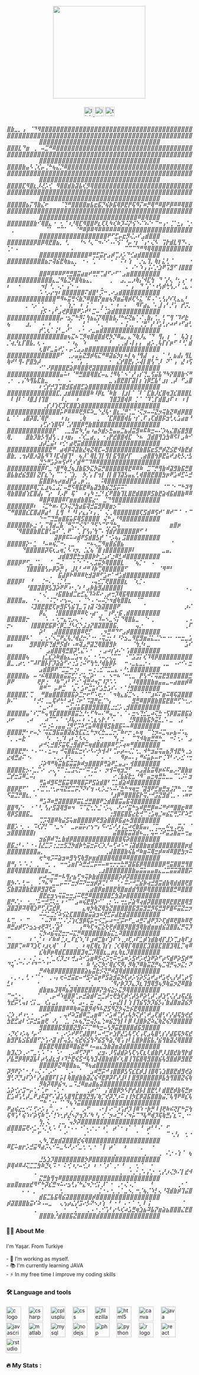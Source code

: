 <div align="center">
  <img height="250" src="https://giffiles.alphacoders.com/360/36013.gif"  />
</div>

###

<div align="center">
  <a href="https://www.linkedin.com/in/yasarerenn" target="_blank">
    <img src="https://img.shields.io/static/v1?message=LinkedIn&logo=linkedin&label=&color=0077B5&logoColor=white&labelColor=&style=for-the-badge" height="25" alt="linkedin logo"  />
  </a>
  <img src="https://img.shields.io/static/v1?message=Instagram&logo=instagram&label=&color=E4405F&logoColor=white&labelColor=&style=for-the-badge" height="25" alt="instagram logo"  />
  <a href="https://x.com/yasarerenn" target="_blank">
    <img src="https://img.shields.io/static/v1?message=Twitter&logo=twitter&label=&color=1DA1F2&logoColor=white&labelColor=&style=for-the-badge" height="25" alt="twitter logo"  />
  </a>
</div>

###

<h5 align="center">⣿⣷⣀⡀⢠⠀⠈⠙⠻⣿⣿⣿⣿⣿⣿⣿⣿⣿⣿⣿⣿⣿⣿⣿⣿⣿⣿⣿⣿⣿⣿⣿⣿⣿⣿⣿⣿⣿⣿⣿⣿⣿⣿⣿⣿⣿⣿⣿⣿⣿⣿⣿⣿⣿⣿⣿⣿⣿⣿⣿⣿⣿⣿⣿⣿⣿⣿⣿⣿⣿⣿⣿⣿⣿⣿⣿⣿⣿⣿⣿⣿⣿⣿⣿⣿⣿⣿⣿⣿⣿⣿⣿⣿⣿⣿⣿⣿⣿⣿⣿⣿⣿⣿⣿⣿⣿⣿⣿⣿⣿⣿⣿⣿⣿⣿⣿⣿⣿⣿⣿⣿⣿⣿⣿⣿⣿⣿⣿⣿⣿<br>⣿⣿⣿⣇⠙⣶⠀⢀⠀⠤⣉⠛⠿⣿⣿⣿⣿⣿⣿⣿⣿⣿⣿⣿⣿⣿⣿⣿⣿⣿⣿⣿⣿⣿⣿⣿⣿⣿⣿⣿⣿⣿⣿⣿⣿⣿⣿⣿⣿⣿⣿⣿⣿⣿⣿⣿⣿⣿⣿⣿⣿⣿⣿⣿⣿⣿⣿⣿⣿⣿⣿⣿⣿⣿⣿⣿⣿⣿⣿⣿⣿⣿⣿⣿⣿⣿⣿⣿⣿⣿⣿⣿⣿⣿⣿⣿⣿⣿⣿⣿⣿⣿⣿⣿⣿⣿⣿⣿⣿⣿⣿⣿⣿⣿⣿⣿⣿⣿⣿⣿⣿⣿⣿⣿⣿⣿⣿⣿⣿⣿<br>⣿⣿⣿⣿⣷⣤⠣⢈⢎⡤⢈⠓⢦⣌⡙⠿⣿⣿⣿⣿⣿⣿⣿⣿⣿⣿⣿⣿⣿⣿⣿⣿⣿⣿⣿⣿⣿⣿⣿⣿⣿⣿⣿⣿⣿⣿⣿⣿⣿⣿⣿⣿⣿⣿⣿⣿⣿⣿⣿⣿⣿⣿⣿⣿⣿⣿⣿⣿⣿⣿⣿⣿⣿⣿⣿⣿⣿⣿⣿⣿⣿⣿⣿⣿⣿⣿⣿⣿⣿⣿⣿⣿⣿⣿⣿⣿⣿⣿⣿⣿⣿⣿⣿⣿⣿⣿⣿⣿⣿⣿⣿⣿⣿⣿⣿⣿⣿⣿⣿⣿⣿⣿⣿⣿⣿⣿⣿⣿⣿⣿<br>⣿⣿⣿⣿⣏⠻⣿⣆⡸⢜⡡⢊⠀⠻⣿⣿⣾⣷⣽⣧⢎⡻⢿⣿⣿⣿⣿⣿⣿⣿⣿⣿⣿⣿⣿⣿⣿⣿⣿⣿⣿⣿⣿⣿⣿⣿⣿⣿⣿⣿⣿⣿⣿⣿⣿⣿⣿⣿⣿⣿⣿⣿⣿⣿⣿⣿⣿⣿⣿⣿⣿⣿⣿⣿⣿⣿⣿⣿⣿⣿⣿⣿⣿⣿⣿⣿⣿⣿⣿⣿⣿⣿⣿⣿⣿⣿⣿⣿⣿⣿⣿⣿⣿⣿⣿⣿⣿⣿⣿⣿⣿⣿⣿⣿⣿⣿⣿⣿⣿⣿⣿⣿⣿⣿⣿⣿⣿⣿⣿⣿<br>⣿⣿⣿⣿⣿⣦⡍⢻⣷⣌⠖⠀⠀⠀⠈⢙⠛⣿⣿⣿⣿⣶⣧⣖⣯⡙⢮⡷⣯⢿⡿⣟⡟⢯⠻⡍⠶⡛⢿⠛⠿⣿⠟⡿⠿⠿⢿⣿⣿⣿⣿⣿⣿⣿⣿⣿⣿⣿⣿⣿⣿⣿⣿⣿⣿⣿⣿⣿⣿⣿⣿⣿⣿⣿⣿⣿⣿⣿⣿⣿⣿⣿⣿⣿⣿⣿⣿⣿⣿⣿⣿⣿⣿⣿⣿⣿⣿⣿⣿⣿⣿⣿⣿⣿⣿⣿⣿⣿⣿⣿⣿⣿⣿⣿⣿⣿⣿⣿⣿⣿⣿⣿⣿⣿⠿⣿⢿⣿⣿⣿<br>⣿⣿⣿⣿⣿⣿⣿⣷⠊⢿⣿⣄⠐⠀⢂⠈⠰⡘⢿⣏⠻⣿⣿⠟⣆⢏⢇⠳⢎⠷⡹⠬⡝⢪⠑⠌⠱⠌⠂⠉⠒⢠⠂⢈⠁⣂⡄⠈⡐⠀⢀⠀⠀⠀⠀⠀⠀⠀⠀⠈⠁⠀⠉⠉⠁⠀⠀⠈⠛⠿⡿⠿⠻⠿⠿⠿⠿⠿⠿⣿⣿⣿⣿⣿⣿⣿⣿⣿⣿⣿⣿⣿⣿⣿⣿⣿⣿⣿⣿⣿⣿⣿⣿⣿⣿⣿⣿⣿⣿⣿⣿⣿⣿⣿⣿⣿⠟⠋⣋⡤⣖⡻⢌⡠⠎⣠⣾⣿⣿⣿<br>⣿⣿⣿⣿⣿⣿⣿⡿⣿⡿⢿⣟⣿⣦⡀⠘⡀⠀⠀⠘⠢⠘⢄⠉⠲⠌⠊⠠⠌⢪⠁⠘⡤⠐⡆⠈⢠⠂⢌⠣⠀⢩⡗⣾⣇⢻⠙⠄⡀⢁⠂⠠⠀⠀⠀⠀⠀⠀⠀⠀⠀⠀⠀⠀⠀⠀⠄⠀⠀⠀⠀⠀⠀⠀⠀⠀⠀⠀⠀⠀⠉⠉⠉⠙⠛⠻⢿⢿⣿⣿⣿⣿⣿⣿⣿⣿⣿⣿⣿⣿⣿⣿⣿⣿⣿⣿⣿⣿⣿⣿⣿⠿⢛⣋⣭⡖⣠⡾⢉⡰⡡⠙⢊⣴⣾⣿⣿⣿⣿⣿<br>⣿⣿⣿⣿⣿⣿⣿⣿⣿⣿⣦⡒⢽⣮⣟⢷⣦⣄⡀⠀⠂⠄⠈⡀⠁⠈⠀⠐⠈⠀⠍⠆⢱⠀⠁⡐⣄⢹⡀⢷⡆⣅⢃⠈⠀⠀⠀⠀⠐⠀⠀⠀⠀⠀⠀⠀⠀⠀⠀⠀⠀⠀⠀⠀⠀⠀⠈⠀⠀⠀⠀⠀⠀⠀⠀⠀⠀⠀⠀⠀⠠⠀⠌⠂⠱⢠⢨⠌⡐⣱⠟⢩⣻⠋⢸⣿⣿⣿⣿⣿⠿⡿⠿⠿⠟⢛⣛⣿⣭⣴⣶⠞⢛⡛⢉⣼⠋⠔⠋⠁⣠⣶⣿⣿⣿⣿⣿⣿⣿⣿<br>⣿⣿⣿⣿⣿⣿⣿⣿⣿⣿⣿⣿⣄⣈⠻⣧⣙⠟⣿⢷⣦⣄⡀⠀⠀⠀⠀⢀⠀⠀⣠⡀⣀⡰⢷⡌⠺⣏⢳⠀⠙⠈⡜⢄⠘⢂⢠⠂⠰⠆⠀⠀⠂⠀⠀⠀⠀⠀⠲⡇⠘⡀⠠⡐⠀⡌⠂⠠⠀⠀⠀⠀⠀⠀⡀⠀⠀⠀⠀⠀⠐⠀⡄⠀⠙⠈⡌⠐⠰⢣⡾⢓⢣⡠⠃⢈⣄⠠⠡⠐⡠⡔⢲⠆⣿⣿⣿⣿⣿⣿⠍⣾⣿⠃⡩⠒⢀⠔⣠⣾⣿⣿⣿⣿⣿⣿⣿⣿⣿⣿<br>⣿⣿⣿⣿⣿⣿⣿⣿⣿⣿⣿⣿⣿⠛⠻⠦⣭⢛⠪⣷⡙⠿⣿⣿⡝⣶⣶⢦⡻⣶⣬⢿⡾⢏⠣⣅⠈⠯⠠⠁⢂⢣⡜⠎⢇⣄⣄⠃⠀⠀⠀⠀⠀⠀⡀⠐⡠⠁⢁⠀⠀⠁⡀⠄⠀⢱⡐⠀⠰⠀⡅⠁⠀⠈⡄⡀⠐⠀⠆⠀⠄⠀⠀⠻⠏⣴⣄⠈⠄⣸⢠⠃⡘⢡⠀⡞⡩⡀⢰⡫⠐⢠⠋⣠⢞⡿⣿⣿⠟⡡⠞⠃⣉⠤⠁⢈⣵⣾⣿⣿⣿⣿⣿⣿⣿⣿⣿⣿⣿⣿<br>⣿⣿⣿⣿⣿⣿⣿⣿⣿⣿⣿⣿⣿⣿⡤⠐⣢⡉⠓⡻⠅⢳⣦⣌⡝⢿⣿⣷⣧⡘⠓⠮⢝⣦⠁⠌⢀⣷⡄⢁⡀⢃⠉⢻⠈⠹⠞⣗⠀⢦⠀⠀⠀⠀⣰⡀⠁⠀⠠⠀⠆⠀⠁⠀⠀⡌⠀⠀⠀⡃⠁⠀⠈⠄⡀⠁⠀⠈⠀⠂⢨⢀⡀⠁⢈⢛⠁⡜⠘⣡⢃⡔⠴⠞⠰⠋⣴⢃⡞⢁⢆⠁⢨⠃⣀⠜⠁⠀⠠⠐⠀⠔⣀⣤⣾⣿⣿⣿⣿⣿⣿⣿⣿⣿⣿⣿⣿⣿⣿⣿<br>⣿⣿⣿⣿⣿⣿⣿⣿⣿⣿⣿⣿⣿⣿⣿⣶⢦⣍⠦⢉⡻⢶⣿⣾⣿⣾⢟⡳⡙⠿⣤⡀⣄⠙⢷⡸⣄⠈⠙⠀⢻⡄⢰⠀⠁⠀⢧⣱⢰⡈⢴⡘⣆⡏⣿⣧⡀⢆⠠⠀⠀⠀⠀⠀⠀⠂⠰⣄⠀⠱⠀⠀⠉⠀⠀⠀⠃⠀⢀⢀⣼⠠⡇⡄⡄⠀⣴⡡⢀⢧⡏⡎⡶⠋⠘⠘⡁⣾⢆⣿⠏⣀⣥⠞⡁⠄⡤⢊⣠⣠⣶⣿⣿⣿⣿⣿⣿⣿⣿⣿⣿⣿⣿⣿⣿⣿⣿⣿⣿⣿<br>⣿⣿⣿⣿⣿⣿⣿⣿⣿⣿⣿⣿⣿⡿⠋⠀⢀⡠⣤⣥⣝⣻⡾⢯⣍⠛⠿⣽⣮⡳⡆⠦⡇⢦⠘⢻⣼⠀⢠⢀⠀⠁⠘⡀⣦⣼⡄⢻⣇⢷⠞⠃⢻⠄⡟⣿⣳⡼⠀⠀⠀⠀⠀⠀⠀⠀⠄⠈⢡⠀⡀⠀⠀⠀⠀⠀⠂⠀⣌⡞⣿⣟⡄⡡⢼⡇⣿⢣⠉⡸⠀⠝⠁⢠⠀⣜⠰⢫⠊⠁⠜⡿⣿⣿⣿⣟⣵⡿⢿⣿⣿⢟⣽⣿⣿⣿⣿⣿⣿⣿⣿⣿⣿⣿⣿⣿⣿⣿⣿⣿<br>⣿⣿⣿⣿⣿⣿⣿⣿⣿⣿⣿⣿⣿⣿⣤⠥⠆⠈⠛⣛⣿⣿⢿⣿⣎⠤⣄⢘⠻⢧⠁⠢⠁⡜⢠⡎⢙⣀⢫⣬⣧⠙⠳⡝⣿⣿⣷⠪⠛⢀⠂⠀⡀⡌⠳⢻⣧⣏⣷⣀⠀⠀⠐⠀⠀⠠⠀⠀⠀⠀⠀⠀⠀⠀⠀⠀⣀⢠⣿⣟⣿⡏⣽⡇⡆⢱⡿⣋⣧⠃⣰⡆⢀⡼⠀⠋⣠⣿⠆⢊⡞⡚⣹⢩⣿⣺⣯⣾⣿⣋⣵⣿⣿⣿⣿⣿⣿⣿⣿⣿⣿⣿⣿⣿⣿⣿⣿⣿⣿⣿<br>⣿⣿⣿⣿⣿⣿⣿⣿⣿⣿⣿⣿⣿⣏⡀⣰⣾⣿⣿⣿⣿⣿⠷⠸⡿⣆⠈⠷⣷⠀⢸⣰⡇⠁⠈⠇⠁⣏⣷⡸⣎⣿⢶⣹⣎⣿⣿⣿⣇⠀⠇⢸⠇⠁⠸⣿⣸⢸⢹⣿⠀⠀⠀⠸⢀⠀⠀⠰⠀⠀⠀⠀⠀⠀⠀⠀⢹⣿⣹⣿⢾⡿⠀⡁⠁⠈⠹⢁⡏⣾⣿⣰⠏⠰⠀⠰⢸⠀⠀⢀⡎⡸⢱⢏⣹⢏⣿⣿⣱⣿⣿⣿⣿⣿⣿⣿⣿⣿⣿⣿⣿⣿⣿⣿⣿⣿⣿⣿⣿⣿<br>⣿⣿⣿⣿⣿⣿⣿⣿⣿⣿⣿⣿⣿⣿⡥⠟⠿⠿⠿⢟⡻⠯⠵⣀⠑⣜⢧⠂⣿⣆⣈⡛⢁⣈⠐⢍⡲⠤⠬⣝⡲⢭⣷⣝⠿⣾⡿⣿⣿⣆⠈⠈⠀⢠⣿⡽⣿⡈⢿⡟⠀⠀⠀⠰⢰⡄⠀⠀⢀⢷⠀⠀⠀⡀⠀⠈⣏⡿⣿⣿⢾⣧⠐⡎⢀⠏⢠⢏⣾⣿⡯⣲⢃⢆⣡⣴⣶⠘⢠⢋⡔⢱⣿⢯⠇⢈⡜⣿⣿⡿⢛⣷⣿⣿⣿⣿⣿⣿⣿⣿⣿⣿⣿⣿⣿⣿⣿⣿⣿⣿<br>⣿⣿⣿⣿⣿⣿⣿⣿⣿⣿⣿⣿⡟⠁⠀⢀⣀⣻⣭⠳⡘⣤⠰⣤⡳⣾⡢⣓⣤⣤⣉⣦⣼⣭⣻⠶⠯⠷⣒⠤⠌⡱⢦⣌⣿⣮⣿⣻⣿⢿⡀⠀⠀⠀⣿⣷⡹⣷⡣⢻⣼⢣⢀⢰⠰⣶⡄⠀⠌⢎⣀⣴⡀⡀⠐⢠⡟⣞⣿⣿⢾⣏⠀⠑⠦⠀⣹⣾⣿⢻⣱⣳⠿⠫⠇⣠⠷⠊⣰⡼⣁⣬⠆⠰⢊⠂⣴⢟⣭⣾⣿⣿⣿⣿⣿⣿⣿⣿⣿⣿⣿⣿⣿⣿⣿⣿⣿⣿⣿⣿<br>⣿⣿⣿⣿⣿⣿⣿⣿⣿⣿⣿⣟⠛⠀⣴⢾⡿⢽⣽⣷⣜⢶⣝⢿⣏⠤⣻⣿⣿⣿⣿⣿⣿⣿⣿⣷⣿⣯⣖⣫⡛⡾⣝⣪⣟⠺⣷⣟⣾⣿⣷⡀⢀⢲⡼⣿⡰⣽⣧⠻⠹⠸⣏⢼⣾⢹⠃⠀⢦⡸⠁⢿⣇⢹⡇⢻⡇⣯⢻⣿⡞⡏⠀⠀⢀⣴⣿⣿⢳⡿⣟⣥⠞⣰⢗⡣⡐⣣⣙⣑⠛⣡⡵⠶⢫⠞⢃⠎⣾⠛⠉⠹⠿⠿⣿⣿⣿⣿⣿⣿⣿⣿⣿⣿⣿⣿⣿⣿⣿⣿<br>⣿⣿⣿⣿⣿⣿⣿⣿⣿⡿⠏⣀⠐⣿⠛⢷⣘⢦⣸⣷⣯⡳⣍⡳⣭⡛⣿⣿⣿⣿⣿⢿⣟⠿⠿⠷⠀⣉⠉⡛⢻⣷⠾⣽⣻⣷⣯⣛⣿⣿⣧⣷⣞⣮⣻⣿⡇⣝⡏⣆⠑⡄⠉⠁⢁⠈⣱⡀⠀⡳⡈⡄⡏⢲⡇⢸⡇⣿⢹⣽⣣⣤⣄⢃⢾⣿⣿⣟⣿⣿⣳⡶⠟⣡⠾⣋⠥⣚⣯⣿⣿⡷⢦⡴⣶⣼⡟⣡⢀⡶⢁⡀⠀⠀⠨⢿⣿⣿⣿⣿⣿⣿⣿⣿⣿⣿⣿⣿⣿⣿<br>⣿⣿⣿⣿⣿⣿⡿⢿⡉⣅⣰⢦⣁⣨⡁⠤⣛⠫⢿⣯⣟⠿⣦⣽⣳⣷⣮⣙⣫⡭⠭⠁⠀⠀⠀⠀⠀⠀⠀⠀⠀⠈⠉⠈⠂⠉⠓⠽⢻⢿⣷⣿⣿⣾⢱⣏⣿⣼⡄⠉⡔⠀⠸⡠⡟⠀⢯⠁⠀⠰⢠⠳⢐⣈⠃⣎⠟⣿⣷⢹⣇⣿⣟⣾⣿⣿⡿⣫⣷⣟⣵⢾⣯⣾⣿⣷⠿⠿⠿⣿⡿⢿⣿⣿⠿⠏⣶⣶⣾⣷⣿⣯⣔⠂⠀⣈⠙⢻⣿⣿⣿⣿⣿⣿⣿⣿⣿⣿⣿⣿<br>⣿⣿⣿⣿⣿⣿⡿⠆⠀⠨⣉⠓⠶⠄⢏⡱⢬⡙⣳⣴⣯⢽⣚⣭⣻⡿⣿⣶⡢⠉⠀⠀⠀⠀⠀⠀⠀⠀⠀⠀⠀⠀⠀⠀⠀⠀⠀⠀⠀⠉⠛⣿⣿⣿⣎⣏⣿⣼⡿⣴⠃⠀⣇⢻⠀⠃⠘⠇⡔⣄⡌⠆⡄⡈⠀⢌⢀⢿⣿⣿⣿⣿⣿⣿⢏⣫⣾⠿⢫⠞⠁⠿⠞⠉⠈⠀⠂⠉⠑⠒⠉⣙⣛⣶⣿⣯⣥⡯⢿⣫⣿⣿⣿⣿⠀⢬⠓⣠⠘⠻⣿⣿⣿⣿⣿⣿⣿⣿⣿⣿<br>⣿⣿⣿⣿⣿⣿⡦⣐⠈⡄⢉⢻⣴⣈⣧⠈⠛⢍⡉⠪⡙⠁⠙⠫⠑⠉⢋⡙⣓⢤⠀⠀⠀⠀⠀⠀⠀⠀⠀⠀⠀⠀⠀⣶⣿⡶⠀⠀⠀⠀⠀⠈⠻⣿⣿⣿⣷⣿⣏⣿⢃⣥⠎⠈⡀⠟⠁⠈⡀⡏⢣⡌⢳⠉⠄⢺⣾⡞⣿⣿⣿⣿⣿⡿⠋⠘⠀⠀⠀⠀⠀⠀⠀⠀⠀⠀⠀⠀⠀⠀⠀⠀⣽⡿⡿⠯⠥⠴⣾⠟⣫⣾⣿⣣⡞⠈⠐⡡⢦⡄⣩⣿⣿⣿⣿⣿⣿⣿⣿⣿<br>⣿⣿⣿⣿⣿⡕⠂⣁⠀⠘⠤⠶⢮⡉⠒⠄⢀⣀⠈⠀⠀⠒⠦⢄⣉⠻⣶⣿⣮⣿⣦⠀⠀⠀⠀⠀⠀⠀⠀⠀⠀⠀⠀⠈⠀⠀⠀⠀⠀⠀⠀⠀⠀⠙⣿⣿⣿⣿⣿⡽⢯⢆⣠⢶⡁⠣⠰⡲⡀⢈⣌⢦⠈⣿⢰⣿⣿⣿⣿⣿⣿⡿⠇⠀⠀⠀⠀⠀⠀⠀⣀⣤⡀⠀⠀⠀⠀⠀⠀⠀⠀⠀⠀⣰⣾⣿⣻⣟⣓⣲⣿⣿⡷⠗⣈⣠⠎⣐⠿⣃⠾⣿⣿⣿⣿⣿⣿⣿⣿⣿<br>⣿⣿⣿⡿⠟⠋⣀⠈⢁⡀⠀⠈⠀⠤⣈⠀⠀⠐⠈⠂⠁⠂⢄⣩⣭⡳⢿⣿⣿⣿⣇⠀⠀⠈⢦⡁⠂⠀⠠⠀⠀⠀⠀⠀⠀⠀⠀⠀⠀⠀⠀⠀⠀⠀⢹⣿⣿⣿⣿⢣⡤⡿⡵⡛⢠⠀⣸⢇⠃⠚⠛⠸⡷⢉⢿⣿⣿⣿⣿⣿⠋⠀⠀⠀⠀⠀⠀⠀⠀⠈⠻⠛⠃⠀⠀⠀⠀⠀⠀⠀⠀⡀⠀⣯⣼⡿⠗⠿⠿⠿⢗⣺⣽⠿⠋⣡⠖⠁⠚⣡⣾⣿⣿⣿⣿⣿⣿⣿⣿⣿<br>⣿⣿⣿⡿⠇⠀⠘⠀⠀⢈⠒⠄⡀⢀⡁⢃⣀⠀⠀⠀⠀⠀⠠⢤⣊⡉⢟⣿⣿⣿⣿⣆⠀⠈⢆⡁⠄⠀⠀⠀⠀⠀⠀⠀⠀⠀⠀⠀⠀⠀⠀⠀⠀⠀⠘⣿⣿⣽⣿⡿⣣⣹⡵⠟⠟⠰⠂⡈⠆⠃⣠⡷⣷⣻⣼⣿⣿⣿⣿⡇⠀⠀⠀⠀⠀⠀⠀⠀⠀⠀⠀⠀⠀⠀⠀⠀⠠⢀⠂⢌⠀⠀⠰⣯⣿⣷⣾⣉⣖⣋⣌⠹⠵⠯⠔⢀⡴⢒⡹⢿⣯⢿⣿⣿⣿⣿⣿⣿⣿⣿<br>⣿⣿⣿⣿⣤⡀⠀⠂⠄⠀⠈⠨⢉⠂⠔⢢⠤⡀⠀⠄⠈⠑⠠⠐⠤⠬⡑⠲⣾⢷⣿⣿⣆⠀⠈⠉⠀⠀⠀⠀⠀⠀⠀⠀⠀⠀⠀⠀⠀⠀⠀⠀⠀⠀⠀⠨⣹⣿⣟⣿⣟⢏⡶⣻⡯⢣⣮⢹⣀⢩⢰⣽⠨⣳⣽⣿⣿⣿⠟⠀⠀⠀⠀⠀⠀⠁⠀⠀⠀⠀⠀⠀⠀⠀⠀⠀⡰⠌⡿⣌⠀⠀⢘⣿⣿⣿⣿⣿⠿⠿⢗⠠⣴⠂⢀⠉⢰⠟⡐⣯⢀⣾⣿⣿⣿⣿⣿⣿⣿⣿<br>⣿⣿⣿⣿⣿⡒⠀⠀⠀⠀⠡⠀⠄⢂⠒⣄⢒⡠⢄⠐⠀⠀⠁⠀⠹⠤⠢⣀⠪⡅⠙⢿⣿⣧⣀⠀⠈⠂⢀⠀⠀⠀⠀⠀⠀⠀⠀⢀⠠⡒⠄⠀⠀⠀⠀⢸⣿⣿⣿⣟⣯⡿⢊⡿⣁⣘⠣⢎⡑⣨⣰⡝⣿⣽⣿⣿⣿⣯⡀⠀⠀⠀⠀⢤⡐⠀⠀⠀⠀⠀⠀⠀⠀⠀⠀⠀⢀⠏⡵⠃⠀⢀⣼⣿⣿⣿⣿⣿⣿⠿⢟⡋⠀⠀⢀⠲⣛⠛⠙⠋⣠⡾⣿⣿⣿⣿⣿⣿⣿⣿<br>⣿⣿⣿⣿⣿⠧⠁⠀⠀⡀⢂⠌⠢⣉⠟⣌⢧⡘⢾⣜⡒⠌⠐⠂⠠⢭⣐⡂⠃⠘⠕⣢⣀⠻⣟⣻⣶⣬⣅⣈⡑⠒⠐⠂⠐⠒⣒⣀⣡⣤⡄⠀⠀⠀⠀⣻⡿⣿⡿⡯⢙⣾⡛⡫⣾⠆⠠⠶⢽⣠⡛⣽⣙⢿⣿⣿⣻⡷⠀⠀⠀⠀⠈⢳⡘⠆⣀⠀⠀⠀⠀⠀⠀⠀⠀⠀⣡⠎⠁⠀⣠⣾⣿⣿⢿⣛⣿⡽⢃⣌⠡⠐⠀⠀⠄⣠⠴⡎⡴⠌⠂⢡⣿⣿⣿⣿⣿⣿⣿⣿<br>⣿⣿⣿⣿⣿⢦⠀⠀⠀⢰⣁⣎⡱⠷⣾⣦⣄⣈⣡⢤⢠⡐⠀⠂⠡⠤⡠⢌⣉⠉⠀⠐⠉⣡⣩⡅⢎⠹⢿⡿⣿⣿⣿⣿⣿⣿⣿⣿⣿⣿⣀⢀⡴⢂⠐⠉⠼⠏⣿⡧⡏⡹⣵⣵⠋⠔⢐⣡⢐⠬⠋⢳⢓⡘⢾⣷⡿⡧⠀⠀⠒⠠⣀⣄⣀⡐⠠⠀⠀⠀⢀⣀⠀⠠⠔⠊⠄⣒⣠⣾⣿⡿⠟⠉⣉⣉⠒⢐⠆⠀⠀⠤⢐⢀⣊⠉⣉⣀⣄⠠⠘⢂⣿⣿⣿⣿⣿⣿⣿⣿<br>⣿⣿⣿⣿⣿⣦⠀⠤⠐⠮⢿⣿⣿⣷⣶⣭⣭⣋⡁⡊⢥⣈⡵⠂⠀⠠⠀⠢⠒⠦⠈⠒⢂⣀⠀⡟⢣⠚⠍⢭⣭⣟⣻⣿⣿⣿⣿⣿⣛⡿⠟⠀⠀⠀⠀⠀⠀⢟⡟⢐⠀⠘⠷⠉⡰⠃⠋⣐⠁⢺⣛⡚⠲⡍⠸⡝⠡⠡⠀⠀⠀⢀⠸⢿⣿⣿⣿⣷⣶⣤⣤⣀⠤⣴⣶⣶⡾⠿⠿⠛⠉⠀⡤⠟⣉⠀⠈⣄⠂⣡⠖⣉⣥⠎⣡⣓⣡⠎⠄⠐⠈⢘⣻⣿⣿⣿⣿⣿⣿⣿<br>⣿⣿⣿⣿⣿⡁⢉⠀⠀⠛⣿⣶⣿⣿⣿⣿⣿⣯⡵⣉⡒⠖⠋⠡⢖⡐⠀⠁⠲⢷⣄⣮⣉⠢⢀⠈⠈⠉⣰⠮⠍⣶⠭⢿⢯⣽⣿⣿⣿⡷⠌⠁⠀⠀⠀⠀⠃⡚⠅⢀⣀⢯⠞⢓⠃⠴⣃⠨⠖⠁⠩⣽⡛⣖⡈⠑⡄⠀⠀⠀⠀⠀⣻⣛⠿⣿⡿⣿⣷⣿⣯⣟⣿⡛⢋⠑⢂⡠⠂⣀⠔⠃⣀⠀⠀⠒⣡⣬⣥⣯⣿⣿⣻⣿⣿⣿⣇⣐⣊⡡⢀⣺⣿⣿⣿⣿⣿⣿⣿⣿<br>⣿⣿⣿⣿⣿⣤⠁⠎⡉⠓⢤⢻⣏⣿⣿⣿⡿⣿⣭⣑⡘⢂⠋⠳⠤⠌⠛⢤⣀⠂⡀⠁⠄⣒⠢⢙⣊⣀⠴⢍⣓⠐⢫⡿⣿⣭⣿⣯⣵⡰⠖⠀⠀⠀⢀⠴⠀⠀⠀⠴⠉⠉⠄⠁⠐⡸⢧⡠⠄⠆⠠⢁⣆⢢⡗⡘⠈⠄⠀⠀⠀⢘⡻⣿⣿⣷⣯⡳⣭⣃⡈⠄⣀⠀⢀⡄⠁⠀⠊⠥⢐⠥⢠⣤⣤⢘⡻⢋⡩⠵⢋⣥⠿⢿⣿⢿⣫⣷⣿⣯⠥⠤⠿⣿⣿⣿⣿⣿⣿⣿<br>⣿⣿⣿⣿⡛⠂⠖⠤⡑⠈⢭⣍⣻⣯⣭⣿⣽⣮⣳⣏⣍⣂⠓⡲⢎⣓⣀⣈⡒⡉⠷⠖⡒⢀⠦⢶⠀⠉⢑⡲⠬⣉⢤⡤⣦⠬⠡⣄⠀⠁⡀⢀⠤⣗⠈⠀⠀⠀⠀⠘⠄⠀⢂⡈⠇⢠⠆⣁⠣⠢⡀⠀⠀⡐⠂⠀⠀⠙⡄⣐⠀⠀⠉⢙⠺⢷⣶⣛⣛⠓⣀⠀⠒⠅⢂⠄⠁⣠⡴⠚⢅⣚⣿⡫⣭⢯⣐⣻⣾⡟⠭⢶⣾⣿⣾⣿⡿⠿⢋⡡⢴⠶⠛⣿⣿⣿⣿⣿⣿⣿<br>⣿⣿⣿⣟⡛⠂⠐⠠⠐⠂⠄⣂⠤⡄⠚⢭⣿⣯⣍⣒⠎⠔⠣⠔⡳⢺⠼⠃⢉⡤⡴⠤⢌⡁⢂⡀⠺⠓⣲⣬⢭⣤⣦⡻⢺⣟⠳⢀⣢⣔⢾⣛⣴⠍⠐⠄⠀⠀⠀⠀⠀⠠⢀⡠⠸⠡⡀⠀⠠⠁⠀⠀⠈⠀⠄⠀⠄⠀⠀⠻⡶⠤⠄⡄⠛⠮⣥⡦⠤⠖⢈⠹⠃⠔⡠⣊⠐⢒⡨⡵⠻⠛⢷⣭⣷⣯⣭⣭⡷⠾⣲⣿⣿⣿⡿⢛⣵⠟⣁⣤⣠⠄⢺⣿⣿⣿⣿⣿⣿⣿<br>⣿⣿⣿⣿⣗⡢⠌⣀⡉⠔⠀⡠⢄⠩⠉⢐⣈⣩⢍⡒⠊⠭⢁⣋⠠⠀⡲⢺⠭⢶⣲⣙⠋⠀⠤⣠⣽⣧⣭⢿⡶⠮⠯⣤⡠⠝⣿⣷⣶⣉⡞⣒⣩⠿⣁⠬⡄⠀⠀⠀⠀⠘⠀⠀⠄⠀⠀⠀⠀⠠⠐⠂⠀⠀⠀⠀⠀⠔⢈⣧⣮⣗⣂⠘⠻⠁⣤⣒⢶⣛⣓⣀⣀⠉⢁⡨⠅⣲⢛⣥⠾⣻⠯⣛⣯⣭⢿⠿⢿⣿⡭⠟⣫⣵⣾⣿⠃⢉⣁⣾⣵⠾⣿⣿⣿⣿⣿⣿⣿⣿<br>⣿⣿⡿⣟⠋⠁⠀⡀⠌⣉⢁⡐⢂⡤⢭⣝⣋⣉⡭⡙⠝⠎⢲⠠⢆⡡⣐⠢⠬⠌⣓⠓⠲⢶⣒⠈⣽⣻⠟⣋⣶⣛⣲⣨⡝⠓⢀⡈⣛⠫⣭⣙⡛⣿⣆⡀⠠⠀⠀⠀⠀⠀⠀⠀⠀⠀⠀⠀⠀⠀⠀⠀⠀⠀⠀⠀⠘⣰⡿⠛⣿⣿⣿⣯⡗⢭⡐⠚⣩⣝⣻⣾⢁⡀⠄⠠⠶⠖⠛⣡⠽⠶⣛⣽⣿⣿⣿⡿⣭⣅⣚⣛⣿⣿⠟⣑⣾⣿⣿⣭⣤⣯⢽⣿⣿⣿⣿⣿⣿⣿<br>⣿⣿⠻⡌⠂⠀⠐⠈⠘⡀⢣⡔⣫⣽⢿⣻⠶⠲⠀⠩⠉⣍⢂⡑⣈⠐⡡⢄⠀⠜⠔⠊⣭⠓⣢⠾⣟⣛⡿⠶⠬⠛⠞⠛⣿⣿⣖⠿⠿⢿⡿⣫⣿⣿⣯⣀⠀⠀⠀⠀⠀⠀⠀⠀⠀⠀⠀⠀⠀⠀⠀⠀⠀⠀⠀⠀⢐⣻⣿⣯⣿⣯⣔⣗⢚⠉⢐⣡⢶⣈⠶⣮⣍⢛⡩⠏⠵⣋⢉⡩⢽⣿⠿⢷⣬⣫⢥⣶⣿⣿⣿⣿⡿⢟⣻⣵⣿⣿⡿⣯⣴⠦⣻⣿⣿⣿⣿⣿⣿⣿<br>⣿⣿⡡⠐⡀⠠⠀⠩⢎⡝⡃⠉⠐⣀⠢⠁⠀⣀⡤⣭⡥⡔⢢⠒⡄⠫⠔⣊⠜⡰⢨⣉⠴⢞⣷⣯⣤⡄⠈⢉⣀⣀⠮⢤⢀⡭⣌⠀⠈⣲⣿⣿⣿⣿⣿⣿⡆⠀⠀⠀⠀⠀⠀⠀⠀⠀⠀⠀⠀⠀⠀⠀⠀⠀⠀⠀⠀⣬⣿⣿⣯⣭⣽⣾⠦⣀⡈⢥⠥⠨⠞⣭⣩⣷⣭⠥⢒⣤⣲⣮⡿⠾⢙⣂⣷⣾⡿⣿⣿⣿⣿⣿⣿⣿⣿⣿⣿⣿⣿⣿⢯⡵⣿⣿⣿⣿⣿⣿⣿⣿<br>⣿⣯⣐⠃⠄⠁⠐⠠⢸⣜⣉⡩⢐⣐⣒⣫⣙⡳⣾⡷⢓⣭⣒⡭⢎⡱⡘⠤⢋⠴⠡⠒⢨⣽⣾⣿⣷⣶⣾⣿⣿⣿⣿⣿⣿⣿⣿⡶⣾⣿⣿⣿⣿⣿⣿⣿⣿⣤⡀⠀⠀⠀⠀⠀⠀⠀⠀⠀⠀⠀⠀⠀⠀⠀⠀⢀⣼⣿⣿⣿⣷⢮⣧⠚⠷⣶⠭⢿⣒⡾⠶⠾⠿⣿⣟⣳⡲⠭⢖⠓⢶⡩⠭⣵⣲⠶⣻⢳⢫⢷⣻⡶⣶⣾⣿⣿⣿⢿⣿⣿⠿⠿⣿⣿⣿⣿⣿⣿⣿⣿<br>⣿⠛⡄⠡⠈⠄⡁⠀⡀⠀⠒⡀⢀⠀⠒⠒⣡⣶⡏⠵⣛⣚⣉⡭⠭⠤⠶⢒⡒⡒⣓⡛⣽⣯⣯⡿⢿⣿⣿⣿⣿⡿⢛⣭⣿⣿⣛⢻⣿⣿⣿⢿⣿⣿⣿⣿⣿⣿⣿⣶⣀⠀⠀⠀⠀⠀⠀⠀⠀⠀⠀⠀⠀⢀⣰⣿⣿⣿⣿⣿⣿⣿⣷⣤⣭⣥⣤⣤⣶⣄⣈⣉⣭⣭⣽⣿⣿⡭⡤⠴⣀⣉⣛⠒⠧⢻⡔⣦⢋⠲⢭⡷⣷⣾⣿⣿⣿⣿⣿⡵⡾⡽⣿⣿⣿⣿⣿⣿⣿⣿<br>⣿⡳⠌⠄⢃⠒⢀⠀⠠⠙⠦⠙⣀⣀⡤⠭⠍⣒⡺⠭⠝⣒⣲⡾⡽⢉⠃⠉⠀⢁⠂⠭⠔⠚⣉⣮⡷⢴⣚⣻⣭⣾⣷⢿⣾⣾⣿⢟⣿⣫⣷⣿⣽⣿⣷⣟⣿⡿⣻⣽⢟⣥⠀⠀⠀⠀⠀⠀⠀⠀⢀⣴⣿⡿⣶⣿⣿⣟⢿⣿⣶⣾⣾⢻⣿⡿⢿⣿⣿⣿⣿⣿⣿⣛⠿⣿⣿⣿⣿⣟⣖⣲⢢⢭⣭⣒⣒⣨⠭⢟⣛⠿⣿⣿⣿⣿⣿⣋⣳⣽⡶⣿⣿⣿⣿⣿⣿⣿⣿⣿<br>⣿⡛⠌⡐⠀⠐⣀⡈⠥⠒⣚⡩⢅⣂⠰⠐⠉⠁⣠⠶⢮⣟⣻⡵⠊⠁⢀⡂⠡⠄⢒⣂⡬⣵⠻⢴⣾⡽⣿⣿⣿⢿⡿⣟⣿⣟⣿⢿⣻⣽⣿⣽⡿⠽⢿⢿⣱⠟⢋⡸⣩⣞⡿⡀⠀⠀⠀⠀⠀⣄⢶⡳⢷⣝⢿⣳⣝⣿⣿⣿⣿⣿⣯⣻⣭⣻⣛⡻⢯⣛⣻⠟⣿⠯⣭⣝⣒⡲⠬⠬⣁⣉⡊⠵⢪⣕⣏⣿⣿⣿⣶⣭⣵⣲⠮⢟⣋⡭⣼⣗⣾⣽⣿⣿⣿⣿⣿⣿⣿⣿<br>⠧⢉⡀⠐⠀⠉⠀⠀⠀⠁⠤⠝⠛⣈⡁⠌⡨⢱⢎⣻⡿⢯⡥⢒⠪⣉⡤⠴⠒⣊⡭⠖⠋⣀⠴⣛⠍⣼⠟⡹⠕⢏⣾⠿⢟⣿⠷⠿⢟⠿⣛⣴⡾⢋⠕⣢⣢⢴⢟⠽⢃⠌⣵⠃⠀⠀⠀⠀⢠⠛⠳⢏⠲⣍⣕⢗⢟⡾⣿⣿⡻⣿⣿⣻⢿⣷⣾⣶⣶⣾⣮⣽⣿⣿⣌⡛⢭⡹⢍⡳⠴⣮⢭⣝⣒⡒⠬⣍⡛⠿⣿⣿⣿⣿⣿⣷⣮⣍⣂⠽⣿⣿⣿⣿⣿⣿⣿⣿⣿⣿<br>⠉⠀⠀⠀⠀⠀⠆⠁⡈⠰⠀⠎⠷⠾⢈⡰⣀⠏⣎⠱⡈⠇⣰⠾⣉⣷⠎⣱⠏⠱⢀⡰⢏⡰⠏⣁⡾⢱⣾⣷⢾⡏⣸⡱⢉⣰⢷⠏⣰⣹⣿⡿⢉⠶⠿⠹⣱⢏⠰⣰⢆⢾⠁⠀⠇⠀⠀⢀⠀⠆⢶⣏⢿⣆⢹⡎⡆⢈⢎⢿⢿⡏⢿⣿⣿⣏⣹⣿⣿⣏⣿⣿⣹⢿⣇⡉⢶⠿⣎⢷⡿⡶⢿⣾⣏⣿⣿⣿⣿⣹⢶⣉⡹⢿⣿⣆⣀⡶⣆⢷⣆⡹⣿⣿⣿⣿⣿⣿⣿⣿<br>⠀⠀⡀⠄⠠⠀⠄⡁⠠⢀⠐⠈⣀⢎⡹⣐⠆⢚⣠⠵⠊⣡⣶⠿⡫⢔⡩⢒⠭⢒⣡⠶⡡⣫⠞⡡⢞⣱⠟⡵⠋⡴⠫⣾⠟⡵⣫⡾⠛⠙⢥⠐⠉⠂⠊⠘⠙⠉⠈⠘⠁⠀⠀⠀⠀⠀⠀⠀⠐⠀⠷⠘⣔⢍⡳⡊⢿⣎⠫⡻⡄⡻⢷⡙⠿⣷⣭⣝⡛⢦⣉⢽⡛⢥⡲⣍⡂⠝⡛⠾⢷⣿⡿⣿⣿⣿⣿⣿⣿⣿⣵⣦⣭⣗⡪⢝⡛⠾⣽⢿⣾⣿⣿⣿⣿⣿⣿⣿⣿⣿<br>⠀⠄⡀⠄⡀⢃⠐⠈⠁⠂⠀⢀⠠⡄⢖⠥⣚⣭⣖⠤⠚⣫⠕⣭⡶⠟⣫⣵⣺⣭⡳⢏⡴⡡⢪⡵⡫⣡⠞⣠⠞⣡⢞⢄⡜⡼⢁⡴⢫⣃⠆⠀⠀⠀⠀⠀⠀⠂⠀⠀⠀⠀⠀⠀⢀⢀⠀⢀⠀⠀⠈⢀⠀⠁⠀⠀⠈⠻⡔⡷⡹⡹⣄⡹⣆⢹⣻⢿⣻⢦⡻⢷⣭⡲⣝⠿⣿⣷⣾⣷⣶⣦⣹⢿⠿⣦⣽⢿⣿⣿⣟⣿⣿⡿⡝⣳⢮⣕⡢⣍⡻⢿⣿⣿⣿⣿⣿⣿⣿⣿<br>⠉⠒⣁⠂⡀⠀⠀⠀⠁⠀⠁⢀⡤⠚⠱⣾⣿⡿⢁⡤⣚⣵⣾⠏⣒⣉⡼⢒⢟⣳⢏⡾⢊⡼⣣⠟⡵⢃⡼⢁⡼⣱⢋⢌⡜⣰⢯⣜⣧⢳⣞⡭⢃⢤⡆⢊⡅⣀⠀⢎⡄⣀⡄⠀⠉⠈⠣⠀⣠⠄⡀⣒⠀⣈⠀⠀⢂⡤⣜⡇⡇⢱⢸⢹⣮⢫⡳⡹⣮⡣⡌⣷⣼⣿⣶⣽⣮⡻⣿⣿⣿⣿⣿⣿⣿⠿⠿⢷⠶⣭⣿⡻⢾⠳⠧⣝⣫⠻⣝⡳⢬⣓⡮⣟⢿⣿⣿⣿⣿⣿<br>⢌⡱⢀⠞⠰⢂⠐⠀⠀⡠⠖⠁⠀⠀⡀⢤⠞⠵⣩⣾⠿⣉⣠⣶⠿⠁⠔⣡⠾⢉⡞⣠⢧⡳⢍⡞⢁⠞⣠⢏⣾⢃⠎⡜⣼⢯⣳⢞⣞⣳⣟⣋⣴⠇⢊⡭⣚⣥⣶⢟⠀⠜⡄⠀⢈⡀⢐⠦⢦⡙⣒⢬⡣⣄⢑⠶⣮⣙⢳⡇⠇⡿⠸⣸⣿⡷⣝⠵⣌⢷⣝⢮⡻⣿⣿⣿⣿⣿⣻⣿⣿⣿⣿⣯⣻⣿⣿⣝⣻⡮⠍⡉⠛⠳⣒⠤⢣⡻⣭⣟⣿⣿⣿⣾⣯⣻⣿⣿⣿⣿<br>⠠⡙⢎⠰⡡⢦⠘⡤⠊⠀⠀⠀⠀⠂⢀⠔⡡⠞⠟⢋⣼⣿⡟⢃⠤⠚⣉⠖⣱⡟⣜⣡⢧⢋⢎⢠⢏⣠⢧⣿⢃⡎⡜⣼⣯⢯⡳⢯⣞⣷⣻⡟⣧⣪⣯⣾⣿⠋⡑⢡⠔⣽⢰⡏⢤⣣⡁⢮⣞⢮⣪⢳⠝⣮⣫⠳⣵⡘⢿⢡⢰⠇⣇⣿⡷⣿⣯⣧⡘⣮⢻⣷⣽⣜⢿⣿⣿⣿⣿⣯⣿⣟⢿⣿⣿⣿⠿⣿⣮⣟⠛⠰⠤⣤⣌⣳⣷⣽⣶⣽⣾⣿⣿⣿⣿⣿⣿⣿⣿⣿<br>⣷⣹⣌⡱⢀⠔⠉⣀⢂⠡⠈⠐⠀⠡⠂⠀⢀⡠⠾⢋⠝⡟⠁⠀⣔⣲⠄⡸⢫⣼⣾⡵⢣⢏⢢⢏⣆⢇⣾⣷⡟⡸⣸⣿⣞⣷⢻⡗⣾⡜⣧⣛⡿⢿⡿⣽⣧⠇⡴⢣⣼⣆⣺⠰⠹⡓⣟⢮⣫⠚⢧⢳⣹⢼⣿⣷⣾⣿⠎⢆⣿⢸⢹⣯⣿⢿⣻⣿⣿⣮⢧⣻⣿⣾⡿⣻⣿⣟⣿⣿⣿⣿⡿⣝⠿⣿⣿⣦⣄⠉⠻⢦⣴⣿⣿⣿⣿⣿⣿⣿⣿⣿⣿⣿⣿⣿⣿⣿⣿⣿<br>⡽⡻⠟⡕⠁⠂⡘⠠⢌⠠⠁⡠⠊⠀⠀⠈⢀⠄⠀⠁⠀⠀⣠⠾⣛⡭⠚⢰⣿⣿⡿⣣⢫⣎⣏⡾⣸⢸⣿⢿⢡⣱⣿⣿⣟⣾⣻⢞⣵⣻⢃⠝⡙⣰⠏⡱⠃⡜⣴⣿⣿⠏⡇⡥⡇⢷⣿⣾⣷⣷⣽⣌⢮⠺⣟⡿⡽⠏⡜⣸⠇⡇⣿⣻⡿⣿⣿⣿⣿⡿⣧⣳⢻⣿⣿⣝⢮⢷⡻⢷⡽⢿⡿⣮⠲⡀⣀⠩⣘⠿⣶⣴⣿⣦⣽⣿⣿⣿⣿⣿⣿⣿⣿⣿⣿⣿⣿⣿⣿⣿<br>⣡⡵⢊⡔⣩⠒⡤⢁⠂⢁⠖⠀⠠⢁⠐⠀⠀⠀⢀⠀⠀⢀⡴⠊⠁⠀⡌⣾⣿⡿⡳⠣⡟⡞⣼⡧⡇⣿⣟⢃⠇⣾⣿⣟⡾⣷⢯⣛⡶⣏⣡⠾⢡⢃⡼⣀⠟⣰⠯⣽⠋⠌⣼⣡⢣⣿⢻⣏⣿⣻⣝⣻⡌⢷⡉⢞⡽⡙⡰⠭⢰⢸⡳⣏⡿⣽⣯⣿⣿⣷⣬⡉⢧⢻⠟⠿⣎⢧⠉⠓⠈⡐⠂⠈⠁⠙⢦⠱⣭⣿⣿⣿⣿⣿⣿⣿⣿⣿⣿⣿⣿⣿⣿⣿⣿⣿⣿⣿⣿⣿<br>⠟⣴⢮⣔⣂⠊⠅⢋⠔⡡⢠⠉⡀⠄⠂⠈⠀⡐⠀⠀⡠⠋⠀⠀⠠⠂⡇⠔⠉⡰⢡⡞⡹⢸⠿⠱⠐⡷⡛⠸⢸⢟⠷⠮⢝⡏⠓⡭⢳⢯⠻⢡⠃⢮⠱⠎⡵⢫⠷⢉⠌⢘⠱⢂⡞⣜⠢⡝⢲⡹⠌⠳⠘⡄⢊⠈⡲⠴⣉⠃⠌⠲⡥⠉⠙⢧⠛⢾⡹⢯⢷⣛⡌⣆⠩⢀⠐⠂⢳⡀⢅⠀⠀⢀⣀⠈⢤⡳⡽⣿⣿⣿⣿⣿⣿⣿⣿⣿⣿⣿⣿⣿⣿⣿⣿⣿⣿⣿⣿⣿<br>⣾⣿⣿⣿⣭⢟⠔⣁⠌⠡⡁⢆⠡⠘⡀⠃⠂⠄⠄⠐⠁⠄⡐⢀⠂⠰⠁⠀⡴⠁⠂⢠⠁⠈⠀⠘⠀⡴⠃⠃⠌⠀⠋⠀⠀⠀⠀⠀⠀⠀⠁⠀⠀⠀⠀⠈⠀⠋⠀⠈⠀⠀⠀⠀⠊⠀⠀⠀⠀⠠⠁⠀⠀⠀⠀⠁⠀⠀⠀⠀⠀⠀⠀⠁⠀⠀⠂⠀⠀⠀⠀⠉⠐⡘⡄⠀⢂⠐⢄⠳⡈⣟⣶⣾⣽⣿⣿⣿⣞⢮⢿⣿⣿⣿⣿⣿⣿⣿⣿⣿⣿⣿⣿⣿⣿⣿⣿⣿⣿⣿<br>⠿⣏⠥⣶⡖⡡⣚⣭⠻⣴⡩⢄⠊⠥⣀⠣⠜⡠⠊⣀⢂⠐⡀⠂⠈⢸⠀⡴⠁⠀⠀⠆⠀⠀⠀⢀⠀⠀⠐⠀⠀⠀⠀⠀⠀⠀⠀⠀⠀⠀⠀⠀⠀⠀⠀⠀⠀⠀⠀⠀⠀⠀⠀⠀⠀⠀⠀⠀⠀⠀⠀⠀⠀⠀⠀⠀⠀⢀⠀⠀⠀⠀⠀⠀⠀⢀⠀⠀⠀⢀⠀⠌⡐⠠⢱⠈⠀⢦⣘⣣⣱⡹⣿⣿⣿⣿⣿⣿⣿⣿⡳⡿⣿⣿⣿⣿⣿⣿⣿⣿⣿⣿⣿⣿⣿⣿⣿⣿⣿⣿<br>⡿⢿⠾⠿⠼⢍⣉⣉⣳⠷⣙⢆⠩⠐⠀⠅⢊⠰⡐⠤⢊⡰⠀⠆⠐⠈⡰⠁⢀⠂⠘⠀⢀⠀⢂⠈⠀⠀⠂⠀⠀⠀⠀⠀⠀⠀⠀⠀⠀⠀⠀⠀⠀⠀⠀⠀⢀⠀⠀⠀⠀⠀⠀⠀⠀⠀⠀⠀⠀⠀⠀⠀⠀⠀⠀⠀⠀⠀⠀⡀⠀⠐⢀⠂⡈⠄⡌⡐⠀⢂⡜⡰⢌⡳⠌⡇⣞⠺⣍⣛⣷⢻⢲⠿⣿⣿⣿⣿⣿⣿⣿⡿⣿⣿⣿⣿⣿⣿⣿⣿⣿⣿⣿⣿⣿⣿⣿⣿⣿⣿<br>⣶⣶⣿⣶⣶⣶⣞⠻⠋⠓⡽⣎⣛⠲⠥⠔⣢⢃⡌⠓⣌⠲⡑⢊⡅⡸⠁⠐⠀⢀⠂⢌⠠⡈⠀⠀⠀⠀⠃⠀⠀⠀⠀⠀⠀⢀⠂⠁⠀⠀⠀⠀⠀⠄⠠⠀⡀⠀⠁⠀⠀⠀⠀⢂⠀⠀⠀⠀⠀⠀⠀⠀⠀⢈⠐⠠⠐⡀⢀⠁⣀⠢⡀⠒⡈⢦⡈⠱⡃⢄⠘⢽⣾⣷⡾⢹⣬⣿⣾⣯⣉⣧⣯⢿⣮⣽⣿⣿⣿⣿⣿⣿⡾⣿⣿⣿⣿⣿⣿⣿⣿⣿⣿⣿⣿⣿⣿⣿⣿⣿<br>⡾⣽⣿⣿⣿⣷⣭⠎⠵⠠⠤⣀⠀⠀⢄⢢⡴⣌⡜⣩⠔⡣⠝⠢⡰⢱⠀⠃⠐⠘⠀⠄⠂⠁⠐⡀⠇⢨⠀⠀⠀⠀⠀⠀⠀⠀⠈⠀⠀⠀⠀⠀⠀⠀⠀⠀⢀⠀⠀⠀⠀⠀⡀⠀⠂⠀⠀⡁⠀⠀⢀⠠⠐⢀⠊⢡⠃⡔⠣⢎⠴⣡⣛⢶⣱⣦⠽⣧⡝⣶⣵⣦⣿⣿⣿⣌⣟⣿⣿⣿⣿⣷⡘⣾⣿⣿⣯⣝⣿⣿⣿⣿⣿⣾⣿⣿⣿⣿⣿⣿⣿⣿⣿⣿⣿⣿⣿⣿⣿⣿</h5>

###

<h3 align="left">👩‍💻  About Me</h3>

###

<p align="left">I'm Yaşar. From Turkiye<br><br>- 🔭 I’m working as myself.<br>- 📚 I'm currently learning JAVA<br>- ⚡ In my free time I improve my coding skills</p>

###

<h3 align="left">🛠 Language and tools</h3>

###

<div align="left">
  <img src="https://cdn.jsdelivr.net/gh/devicons/devicon/icons/c/c-original.svg" height="40" alt="c logo"  />
  <img width="12" />
  <img src="https://cdn.jsdelivr.net/gh/devicons/devicon/icons/csharp/csharp-original.svg" height="40" alt="csharp logo"  />
  <img width="12" />
  <img src="https://cdn.jsdelivr.net/gh/devicons/devicon/icons/cplusplus/cplusplus-original.svg" height="40" alt="cplusplus logo"  />
  <img width="12" />
  <img src="https://cdn.jsdelivr.net/gh/devicons/devicon/icons/css3/css3-original.svg" height="40" alt="css logo"  />
  <img width="12" />
  <img src="https://cdn.jsdelivr.net/gh/devicons/devicon/icons/filezilla/filezilla-plain.svg" height="40" alt="filezilla logo"  />
  <img width="12" />
  <img src="https://cdn.jsdelivr.net/gh/devicons/devicon/icons/html5/html5-original.svg" height="40" alt="html5 logo"  />
  <img width="12" />
  <img src="https://cdn.jsdelivr.net/gh/devicons/devicon/icons/canva/canva-original.svg" height="40" alt="canva logo"  />
  <img width="12" />
  <img src="https://cdn.jsdelivr.net/gh/devicons/devicon/icons/java/java-original.svg" height="40" alt="java logo"  />
  <img width="12" />
  <img src="https://cdn.jsdelivr.net/gh/devicons/devicon/icons/javascript/javascript-original.svg" height="40" alt="javascript logo"  />
  <img width="12" />
  <img src="https://cdn.jsdelivr.net/gh/devicons/devicon/icons/matlab/matlab-original.svg" height="40" alt="matlab logo"  />
  <img width="12" />
  <img src="https://cdn.jsdelivr.net/gh/devicons/devicon/icons/mysql/mysql-original.svg" height="40" alt="mysql logo"  />
  <img width="12" />
  <img src="https://cdn.jsdelivr.net/gh/devicons/devicon/icons/nodejs/nodejs-original.svg" height="40" alt="nodejs logo"  />
  <img width="12" />
  <img src="https://cdn.jsdelivr.net/gh/devicons/devicon/icons/php/php-original.svg" height="40" alt="php logo"  />
  <img width="12" />
  <img src="https://cdn.jsdelivr.net/gh/devicons/devicon/icons/python/python-original.svg" height="40" alt="python logo"  />
  <img width="12" />
  <img src="https://cdn.jsdelivr.net/gh/devicons/devicon/icons/r/r-original.svg" height="40" alt="r logo"  />
  <img width="12" />
  <img src="https://cdn.jsdelivr.net/gh/devicons/devicon/icons/react/react-original.svg" height="40" alt="react logo"  />
  <img width="12" />
  <img src="https://cdn.jsdelivr.net/gh/devicons/devicon/icons/rstudio/rstudio-original.svg" height="40" alt="rstudio logo"  />
</div>

###

<h3 align="left">🔥   My Stats :</h3>

###
